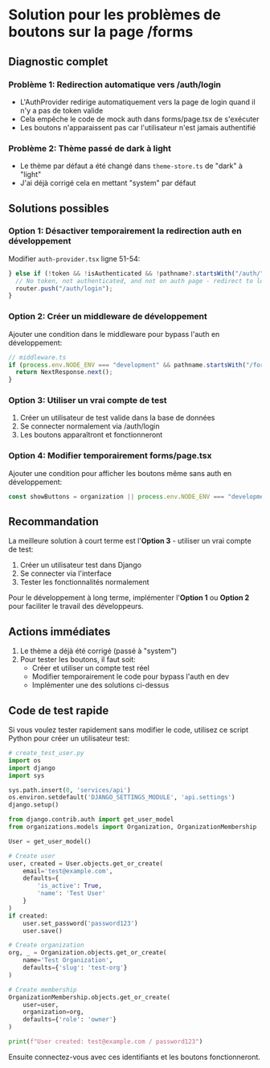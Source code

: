 # Solution pour les problèmes de boutons sur la page /forms

## Diagnostic complet

### Problème 1: Redirection automatique vers /auth/login

- L'AuthProvider redirige automatiquement vers la page de login quand il n'y a pas de token valide
- Cela empêche le code de mock auth dans forms/page.tsx de s'exécuter
- Les boutons n'apparaissent pas car l'utilisateur n'est jamais authentifié

### Problème 2: Thème passé de dark à light

- Le thème par défaut a été changé dans `theme-store.ts` de "dark" à "light"
- J'ai déjà corrigé cela en mettant "system" par défaut

## Solutions possibles

### Option 1: Désactiver temporairement la redirection auth en développement

Modifier `auth-provider.tsx` ligne 51-54:

```typescript
} else if (!token && !isAuthenticated && !pathname?.startsWith("/auth/") && process.env.NODE_ENV !== 'development') {
  // No token, not authenticated, and not on auth page - redirect to login (except in dev)
  router.push("/auth/login");
}
```

### Option 2: Créer un middleware de développement

Ajouter une condition dans le middleware pour bypass l'auth en développement:

```typescript
// middleware.ts
if (process.env.NODE_ENV === "development" && pathname.startsWith("/forms")) {
  return NextResponse.next();
}
```

### Option 3: Utiliser un vrai compte de test

1. Créer un utilisateur de test valide dans la base de données
2. Se connecter normalement via /auth/login
3. Les boutons apparaîtront et fonctionneront

### Option 4: Modifier temporairement forms/page.tsx

Ajouter une condition pour afficher les boutons même sans auth en développement:

```typescript
const showButtons = organization || process.env.NODE_ENV === "development";
```

## Recommandation

La meilleure solution à court terme est l'**Option 3** - utiliser un vrai compte de test:

1. Créer un utilisateur test dans Django
2. Se connecter via l'interface
3. Tester les fonctionnalités normalement

Pour le développement à long terme, implémenter l'**Option 1** ou **Option 2** pour faciliter le travail des développeurs.

## Actions immédiates

1. Le thème a déjà été corrigé (passé à "system")
2. Pour tester les boutons, il faut soit:
   - Créer et utiliser un compte test réel
   - Modifier temporairement le code pour bypass l'auth en dev
   - Implémenter une des solutions ci-dessus

## Code de test rapide

Si vous voulez tester rapidement sans modifier le code, utilisez ce script Python pour créer un utilisateur test:

```python
# create_test_user.py
import os
import django
import sys

sys.path.insert(0, 'services/api')
os.environ.setdefault('DJANGO_SETTINGS_MODULE', 'api.settings')
django.setup()

from django.contrib.auth import get_user_model
from organizations.models import Organization, OrganizationMembership

User = get_user_model()

# Create user
user, created = User.objects.get_or_create(
    email='test@example.com',
    defaults={
        'is_active': True,
        'name': 'Test User'
    }
)
if created:
    user.set_password('password123')
    user.save()

# Create organization
org, _ = Organization.objects.get_or_create(
    name='Test Organization',
    defaults={'slug': 'test-org'}
)

# Create membership
OrganizationMembership.objects.get_or_create(
    user=user,
    organization=org,
    defaults={'role': 'owner'}
)

print(f"User created: test@example.com / password123")
```

Ensuite connectez-vous avec ces identifiants et les boutons fonctionneront.
